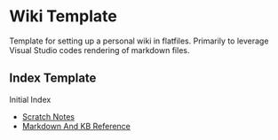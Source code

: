 Wiki Template
===============================================
Template for setting up a personal wiki in flatfiles. Primarily to leverage Visual Studio codes rendering of markdown files.



Index Template 
--------------------------------------
Initial Index

* [Scratch Notes](scratch.md)
* [Markdown And KB Reference](kb.md)








